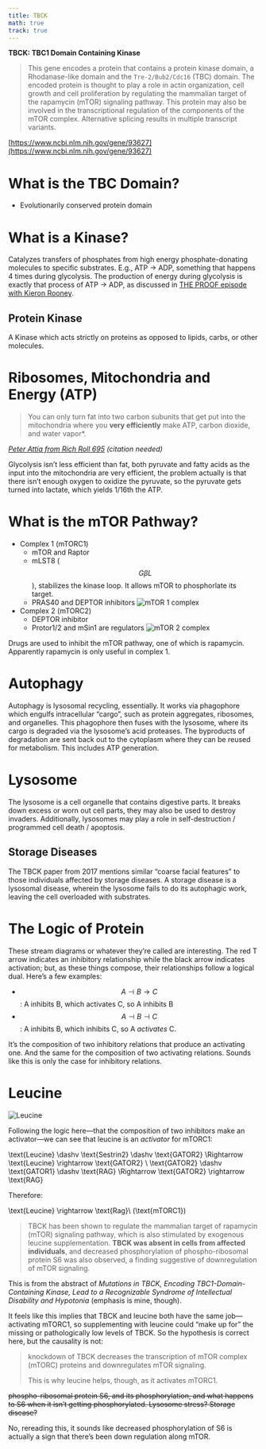 ```yaml
---
title: TBCK
math: true
track: true
---
```


**TBCK: TBC1 Domain Containing Kinase**

> This gene encodes a protein that contains a protein kinase domain, a
> Rhodanase-like domain and the `Tre-2/Bub2/Cdc16` (TBC) domain. The
> encoded protein is thought to play a role in actin organization,
> cell growth and cell proliferation by regulating the mammalian
> target of the rapamycin (mTOR) signaling pathway. This protein may
> also be involved in the transcriptional regulation of the components
> of the mTOR complex. Alternative splicing results in multiple
> transcript variants.

[https://www.ncbi.nlm.nih.gov/gene/93627](https://www.ncbi.nlm.nih.gov/gene/93627)

# What is the TBC Domain?

- Evolutionarily conserved protein domain

# What is a Kinase?

Catalyzes transfers of phosphates from high energy phosphate-donating
molecules to specific substrates. E.g., ATP -> ADP, something that
happens 4 times during glycolysis. The production of energy during
glycolysis is exactly that process of ATP -> ADP, as discussed in [THE
PROOF episode with Kieron
Rooney](https://theproof.com/the-science-of-exercise-mitochondrial-health-and-longevity-with-biochemist-kieron-rooney/).

## Protein Kinase

A Kinase which acts strictly on proteins as opposed to lipids, carbs,
or other molecules.

# Ribosomes, Mitochondria and Energy (ATP)

> You can only turn fat into two carbon subunits that get put into the
> mitochondria where you **very efficiently** make ATP, carbon
> dioxide, and water vapor*.

*[Peter Attia from Rich Roll 695](https://youtu.be/7s7d7WNT1Ek?t=6202)
(citation needed)*

Glycolysis isn’t less efficient than fat, both pyruvate and fatty
acids as the input into the mitochondria are very efficient, the
problem actually is that there isn’t enough oxygen to oxidize the
pyruvate, so the pyruvate gets turned into lactate, which yields
1/16th the ATP.

# What is the mTOR Pathway?

- Complex 1 (mTORC1)
  - mTOR and Raptor
  - mLST8 ($$G \beta L$$), stabilizes the kinase loop. It allows mTOR to
    phosphorlate its target.
  - PRAS40 and DEPTOR inhibitors
  ![mTOR 1 complex](/images/mtor1.png)
- Complex 2 (mTORC2)
  - DEPTOR inhibitor
  - Protor1/2 and mSin1 are regulators
  ![mTOR 2 complex](/images/mtor2.png)

Drugs are used to inhibit the mTOR pathway, one of which is
rapamycin. Apparently rapamycin is only useful in complex 1.

# Autophagy

Autophagy is lysosomal recycling, essentially. It works via phagophore
which engulfs intracellular “cargo”, such as protein aggregates,
ribosomes, and organelles. This phagophore then fuses with the
lysosome, where its cargo is degraded via the lysosome’s acid
proteases. The byproducts of degradation are sent back out to the
cytoplasm where they can be reused for metabolism. This includes ATP
generation.

# Lysosome

The lysosome is a cell organelle that contains digestive parts. It
breaks down excess or worn out cell parts, they may also be used to
destroy invaders. Additionally, lysosomes may play a role in
self-destruction / programmed cell death / apoptosis.

## Storage Diseases

The TBCK paper from 2017 mentions similar “coarse facial features” to
those individuals affected by storage diseases. A storage disease is a
lysosomal disease, wherein the lysosome fails to do its autophagic
work, leaving the cell overloaded with substrates.

# The Logic of Protein

These stream diagrams or whatever they’re called are interesting. The
red T arrow indicates an inhibitory relationship while the black arrow
indicates activation; but, as these things compose, their
relationships follow a logical dual. Here’s a few examples:

- $$A \dashv B \to C$$: A inhibits B, which activates C, so A inhibits B
- $$A \dashv B \dashv C$$: A inhibits B, which inhibits C, so A
  *activates* C.

It’s the composition of two inhibitory relations that produce an
activating one. And the same for the composition of two activating
relations. Sounds like this is only the case for inhibitory relations.

# Leucine

![Leucine](/images/leucine.png)

Following the logic here—that the composition of two inhibitors make
an activator—we can see that leucine is an *activator* for mTORC1:

$$$$
\text{Leucine} \dashv \text{Sestrin2} \dashv \text{GATOR2} \Rightarrow \text{Leucine} \rightarrow \text{GATOR2} \\
\text{GATOR2} \dashv \text{GATOR1} \dashv \text{RAG} \Rightarrow \text{GATOR2} \rightarrow \text{RAG}
$$$$

Therefore:

$$$$
\text{Leucine} \rightarrow \text{Rag}\ (\text{mTORC1})
$$$$

> TBCK has been shown to regulate the mammalian target of rapamycin
> (mTOR) signaling pathway, which is also stimulated by exogenous
> leucine supplementation. **TBCK was absent in cells from affected
> individuals**, and decreased phosphorylation of phospho-ribosomal
> protein S6 was also observed, a finding suggestive of downregulation
> of mTOR signaling.

This is from the abstract of *Mutations in TBCK, Encoding
TBC1-Domain-Containing Kinase, Lead to a Recognizable Syndrome of
Intellectual Disability and Hypotonia* (emphasis is mine, though).

It feels like this implies that TBCK and leucine both have the same
job—activating mTORC1, so supplementing with leucine could “make up
for” the missing or pathologically low levels of TBCK. So the
hypothesis is correct here, but the causality is not:

> knockdown of TBCK decreases the transcription of mTOR complex
> (mTORC) proteins and downregulates mTOR signaling.
> 
> This is why leucine helps, though, as it activates mTORC1.

~~phospho-ribosomal protein S6, and its phosphorylation, and what
happens to S6 when it isn’t getting phosphorylated. Lysosome stress?
Storage disease?~~

No, rereading this, it sounds like decreased phosphorylation of S6 is
actually a sign that there’s been down regulation along mTOR.
